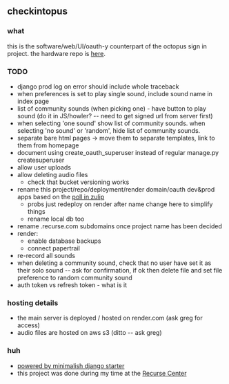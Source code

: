 ## checkintopus

### what

this is the software/web/UI/oauth-y counterpart of the octopus sign in project. the hardware repo is [here](https://github.com/gregsadetsky/recurse-rfid-visits/).

### TODO

- django prod log on error should include whole traceback
- when preferences is set to play single sound, include sound name in index page
- list of community sounds (when picking one) - have button to play sound (do it in JS/howler? -- need to get signed url from server first)
- when selecting 'one sound' show list of community sounds. when selecting 'no sound' or 'random', hide list of community sounds.
- separate bare html pages -> move them to separate templates, link to them from homepage
- document using create_oauth_superuser instead of regular manage.py createsuperuser
- allow user uploads
- allow deleting audio files
  - check that bucket versioning works
- rename this project/repo/deployment/render domain/oauth dev&prod apps based on the [poll in zulip](https://recurse.zulipchat.com/#narrow/stream/19042-.F0.9F.A7.91.E2.80.8D.F0.9F.92.BB-current-batches/topic/naming.20suggestion/near/394473437)
  - probs just redeploy on render after name change here to simplify things
  - rename local db too
- rename .recurse.com subdomains once project name has been decided
- render:
  - enable database backups
  - connect papertrail
- re-record all sounds
- when deleting a community sound, check that no user have set it as their solo sound -- ask for confirmation, if ok then delete file and set file preference to random community sound
- auth token vs refresh token - what is it

### hosting details

- the main server is deployed / hosted on render.com (ask greg for access)
- audio files are hosted on aws s3 (ditto -- ask greg)

### huh

- [powered by minimalish django starter](https://github.com/gregsadetsky/minimalish-django-starter)
- this project was done during my time at the [Recurse Center](https://recurse.com/)
